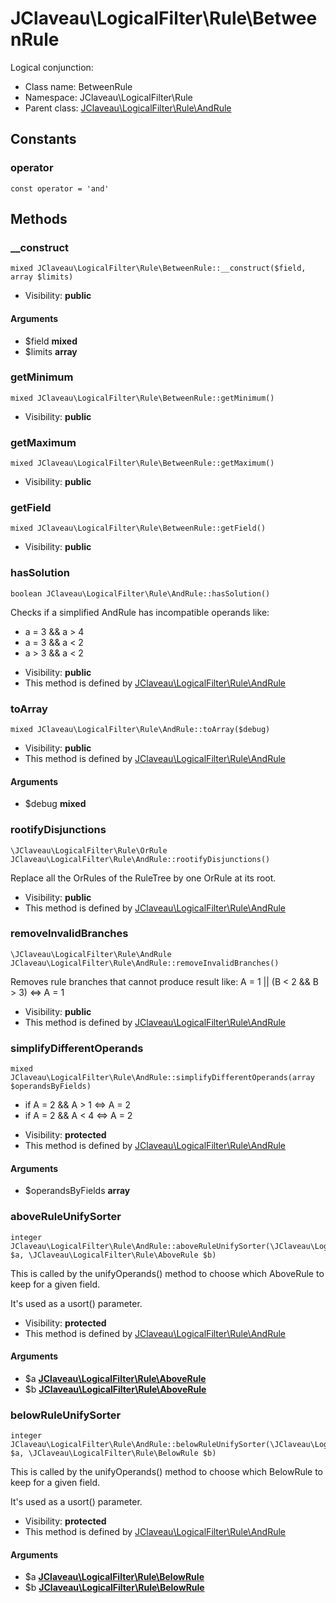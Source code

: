 JClaveau\LogicalFilter\Rule\BetweenRule
===============

Logical conjunction:




* Class name: BetweenRule
* Namespace: JClaveau\LogicalFilter\Rule
* Parent class: [JClaveau\LogicalFilter\Rule\AndRule](JClaveau-LogicalFilter-Rule-AndRule.md)



Constants
----------


### operator

    const operator = 'and'







Methods
-------


### __construct

    mixed JClaveau\LogicalFilter\Rule\BetweenRule::__construct($field, array $limits)





* Visibility: **public**


#### Arguments
* $field **mixed**
* $limits **array**



### getMinimum

    mixed JClaveau\LogicalFilter\Rule\BetweenRule::getMinimum()





* Visibility: **public**




### getMaximum

    mixed JClaveau\LogicalFilter\Rule\BetweenRule::getMaximum()





* Visibility: **public**




### getField

    mixed JClaveau\LogicalFilter\Rule\BetweenRule::getField()





* Visibility: **public**




### hasSolution

    boolean JClaveau\LogicalFilter\Rule\AndRule::hasSolution()

Checks if a simplified AndRule has incompatible operands like:
+ a = 3 && a > 4
+ a = 3 && a < 2
+ a > 3 && a < 2



* Visibility: **public**
* This method is defined by [JClaveau\LogicalFilter\Rule\AndRule](JClaveau-LogicalFilter-Rule-AndRule.md)




### toArray

    mixed JClaveau\LogicalFilter\Rule\AndRule::toArray($debug)





* Visibility: **public**
* This method is defined by [JClaveau\LogicalFilter\Rule\AndRule](JClaveau-LogicalFilter-Rule-AndRule.md)


#### Arguments
* $debug **mixed**



### rootifyDisjunctions

    \JClaveau\LogicalFilter\Rule\OrRule JClaveau\LogicalFilter\Rule\AndRule::rootifyDisjunctions()

Replace all the OrRules of the RuleTree by one OrRule at its root.



* Visibility: **public**
* This method is defined by [JClaveau\LogicalFilter\Rule\AndRule](JClaveau-LogicalFilter-Rule-AndRule.md)




### removeInvalidBranches

    \JClaveau\LogicalFilter\Rule\AndRule JClaveau\LogicalFilter\Rule\AndRule::removeInvalidBranches()

Removes rule branches that cannot produce result like:
A = 1 || (B < 2 && B > 3) <=> A = 1



* Visibility: **public**
* This method is defined by [JClaveau\LogicalFilter\Rule\AndRule](JClaveau-LogicalFilter-Rule-AndRule.md)




### simplifyDifferentOperands

    mixed JClaveau\LogicalFilter\Rule\AndRule::simplifyDifferentOperands(array $operandsByFields)

+ if A = 2 && A > 1 <=> A = 2
+ if A = 2 && A < 4 <=> A = 2



* Visibility: **protected**
* This method is defined by [JClaveau\LogicalFilter\Rule\AndRule](JClaveau-LogicalFilter-Rule-AndRule.md)


#### Arguments
* $operandsByFields **array**



### aboveRuleUnifySorter

    integer JClaveau\LogicalFilter\Rule\AndRule::aboveRuleUnifySorter(\JClaveau\LogicalFilter\Rule\AboveRule $a, \JClaveau\LogicalFilter\Rule\AboveRule $b)

This is called by the unifyOperands() method to choose which AboveRule
to keep for a given field.

It's used as a usort() parameter.

* Visibility: **protected**
* This method is defined by [JClaveau\LogicalFilter\Rule\AndRule](JClaveau-LogicalFilter-Rule-AndRule.md)


#### Arguments
* $a **[JClaveau\LogicalFilter\Rule\AboveRule](JClaveau-LogicalFilter-Rule-AboveRule.md)**
* $b **[JClaveau\LogicalFilter\Rule\AboveRule](JClaveau-LogicalFilter-Rule-AboveRule.md)**



### belowRuleUnifySorter

    integer JClaveau\LogicalFilter\Rule\AndRule::belowRuleUnifySorter(\JClaveau\LogicalFilter\Rule\BelowRule $a, \JClaveau\LogicalFilter\Rule\BelowRule $b)

This is called by the unifyOperands() method to choose which BelowRule
to keep for a given field.

It's used as a usort() parameter.

* Visibility: **protected**
* This method is defined by [JClaveau\LogicalFilter\Rule\AndRule](JClaveau-LogicalFilter-Rule-AndRule.md)


#### Arguments
* $a **[JClaveau\LogicalFilter\Rule\BelowRule](JClaveau-LogicalFilter-Rule-BelowRule.md)**
* $b **[JClaveau\LogicalFilter\Rule\BelowRule](JClaveau-LogicalFilter-Rule-BelowRule.md)**


